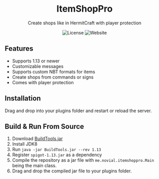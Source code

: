 <div align="center">
    <h1>ItemShopPro</h1>
    <p>Create shops like in HermitCraft with player protection</p>
    <img src="https://img.shields.io/github/license/novialriptide/ItemShopPro" alt="License">
    <img src="https://img.shields.io/website?down_color=red&down_message=offline&up_color=green&up_message=online&url=https%3A%2F%2Fnovialprojects.com%2F" alt="Website">
</div>

## Features
 - Supports 1.13 or newer
 - Customizable messages
 - Supports custom NBT formats for items
 - Create shops from commands or signs
 - Comes with player protection

## Installation
Drag and drop into your plugins folder and 
restart or reload the server.

## Build & Run From Source
1. Download [BuildTools.jar](https://hub.spigotmc.org/jenkins/job/BuildTools/)
2. Install JDK8
4. Run `java -jar BuildTools.jar --rev 1.13`
5. Register `spigot-1.13.jar` as a dependency 
5. Compile the repository as a jar file with 
`me.novial.itemshoppro.Main` being the main class.
6. Drag and drop the compiled jar file to your
plugins folder.
